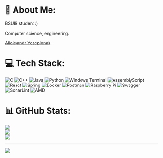 # 💫 About Me:
BSUIR student :)<br><br>Сomputer science, engineering.

<div class="badge-base LI-profile-badge" data-locale="en_US" data-size="medium" data-theme="light" data-type="VERTICAL" data-vanity="aliaksandr-yesepionak-219257380" data-version="v1"><a class="badge-base__link LI-simple-link" href="https://pl.linkedin.com/in/aliaksandr-yesepionak-219257380?trk=profile-badge">Aliaksandr Yesepionak</a></div>
              


# 💻 Tech Stack:
![C](https://img.shields.io/badge/c-%2300599C.svg?style=for-the-badge&logo=c&logoColor=white) ![C++](https://img.shields.io/badge/c++-%2300599C.svg?style=for-the-badge&logo=c%2B%2B&logoColor=white) ![Java](https://img.shields.io/badge/java-%23ED8B00.svg?style=for-the-badge&logo=openjdk&logoColor=white) ![Python](https://img.shields.io/badge/python-3670A0?style=for-the-badge&logo=python&logoColor=ffdd54) ![Windows Terminal](https://img.shields.io/badge/Windows%20Terminal-%234D4D4D.svg?style=for-the-badge&logo=windows-terminal&logoColor=white) ![AssemblyScript](https://img.shields.io/badge/assembly%20script-%23000000.svg?style=for-the-badge&logo=assemblyscript&logoColor=white) ![React](https://img.shields.io/badge/react-%2320232a.svg?style=for-the-badge&logo=react&logoColor=%2361DAFB) ![Spring](https://img.shields.io/badge/spring-%236DB33F.svg?style=for-the-badge&logo=spring&logoColor=white) ![Docker](https://img.shields.io/badge/docker-%230db7ed.svg?style=for-the-badge&logo=docker&logoColor=white) ![Postman](https://img.shields.io/badge/Postman-FF6C37?style=for-the-badge&logo=postman&logoColor=white) ![Raspberry Pi](https://img.shields.io/badge/-Raspberry_Pi-C51A4A?style=for-the-badge&logo=Raspberry-Pi) ![Swagger](https://img.shields.io/badge/-Swagger-%23Clojure?style=for-the-badge&logo=swagger&logoColor=white) ![SonarLint](https://img.shields.io/badge/SonarLint-CB2029?style=for-the-badge&logo=SONARLINT&logoColor=white) ![AMD](https://img.shields.io/badge/AMD-%23000000.svg?style=for-the-badge&logo=amd&logoColor=white)
# 📊 GitHub Stats:
![](https://github-readme-stats.vercel.app/api?username=Chawotto&theme=radical&hide_border=false&include_all_commits=true&count_private=false)<br/>
![](https://github-readme-streak-stats.herokuapp.com/?user=Chawotto&theme=radical&hide_border=false)<br/>
![](https://github-readme-stats.vercel.app/api/top-langs/?username=Chawotto&theme=radical&hide_border=false&include_all_commits=true&count_private=false&layout=compact)

---
[![](https://visitcount.itsvg.in/api?id=Chawotto&icon=3&color=11)](https://visitcount.itsvg.in)

<!-- Proudly created with GPRM ( https://gprm.itsvg.in ) -->
